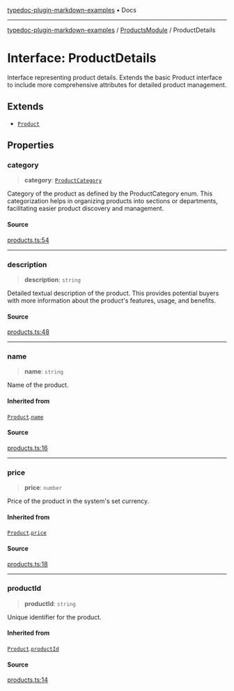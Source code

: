 [typedoc-plugin-markdown-examples](../../README.md) • Docs

***

[typedoc-plugin-markdown-examples](../../modules.md) / [ProductsModule](../README.md) / ProductDetails

# Interface: ProductDetails

Interface representing product details.
Extends the basic Product interface to include more comprehensive attributes for detailed product management.

## Extends

- [`Product`](Product.md)

## Properties

### category

> **category**: [`ProductCategory`](../enumerations/ProductCategory.md)

Category of the product as defined by the ProductCategory enum. This categorization helps in organizing products
into sections or departments, facilitating easier product discovery and management.

#### Source

[products.ts:54](https://github.com/typedoc2md/typedoc-plugin-markdown-examples/blob/bacb1c2264a9626cba5f9e7959f4fc899171a745/examples/src/products.ts#L54)

***

### description

> **description**: `string`

Detailed textual description of the product. This provides potential buyers with more information about the
product's features, usage, and benefits.

#### Source

[products.ts:48](https://github.com/typedoc2md/typedoc-plugin-markdown-examples/blob/bacb1c2264a9626cba5f9e7959f4fc899171a745/examples/src/products.ts#L48)

***

### name

> **name**: `string`

Name of the product.

#### Inherited from

[`Product`](Product.md).[`name`](Product.md#name)

#### Source

[products.ts:16](https://github.com/typedoc2md/typedoc-plugin-markdown-examples/blob/bacb1c2264a9626cba5f9e7959f4fc899171a745/examples/src/products.ts#L16)

***

### price

> **price**: `number`

Price of the product in the system's set currency.

#### Inherited from

[`Product`](Product.md).[`price`](Product.md#price)

#### Source

[products.ts:18](https://github.com/typedoc2md/typedoc-plugin-markdown-examples/blob/bacb1c2264a9626cba5f9e7959f4fc899171a745/examples/src/products.ts#L18)

***

### productId

> **productId**: `string`

Unique identifier for the product.

#### Inherited from

[`Product`](Product.md).[`productId`](Product.md#productid)

#### Source

[products.ts:14](https://github.com/typedoc2md/typedoc-plugin-markdown-examples/blob/bacb1c2264a9626cba5f9e7959f4fc899171a745/examples/src/products.ts#L14)
